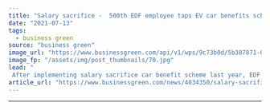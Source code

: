 ```yaml
---
title: "Salary sacrifice -  500th EDF employee taps EV car benefits scheme"
date: "2021-07-13"
tags: 
  - business green
source: "business green"
image_url: "https://www.businessgreen.com/api/v1/wps/9c73b0d/5b387871-0a77-48c9-9804-1cce9f0dd49c/1/EDF-Energy-EV-charging-185x114.jpg"
image_fp: "/assets/img/post_thumbnails/70.jpg"
lead: "
 After implementing salary sacrifice car benefit scheme last year, EDF yesterday announced its 500th employee has used the scheme to switch to an electric car ..."
article_url: "https://www.businessgreen.com/news/4034350/salary-sacrifice-500th-edf-employee-taps-ev-car-benefits-scheme"
---
```


---
